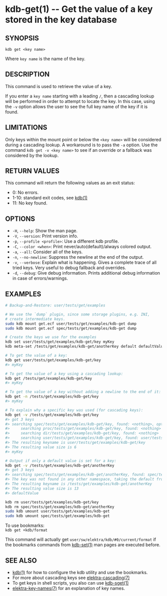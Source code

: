 # kdb-get(1) -- Get the value of a key stored in the key database

## SYNOPSIS

`kdb get <key name>`

Where `key name` is the name of the key.

## DESCRIPTION

This command is used to retrieve the value of a key.

If you enter a `key name` starting with a leading `/`, then a cascading lookup will be performed in order to attempt to locate the key.
In this case, using the `-v` option allows the user to see the full key name of the key if it is found.

## LIMITATIONS

Only keys within the mount point or below the `<key name>` will be considered during a cascading lookup.
A workaround is to pass the `-a` option.
Use the command `kdb get -v <key name>` to see if an override or a fallback was considered by the lookup.

## RETURN VALUES

This command will return the following values as an exit status:

- 0:
  No errors.
- 1-10:
  standard exit codes, see [kdb(1)](kdb.md)
- 11:
  No key found.

## OPTIONS

- `-H`, `--help`:
  Show the man page.
- `-V`, `--version`:
  Print version info.
- `-p`, `--profile <profile>`:
  Use a different kdb profile.
- `-C`, `--color <when>`:
  Print never/auto(default)/always colored output.
- `-a`, `--all`:
  Consider all of the keys.
- `-n`, `--no-newline`:
  Suppress the newline at the end of the output.
- `-v`, `--verbose`:
  Explain what is happening.
  Gives a complete trace of all tried keys.
  Very useful to debug fallback and overrides.
- `-d`, `--debug`:
  Give debug information. Prints additional debug information in case of errors/warnings.

## EXAMPLES

```sh
# Backup-and-Restore: user/tests/get/examples

# We use the `dump` plugin, since some storage plugins, e.g. INI,
# create intermediate keys.
sudo kdb mount get.ecf user/tests/get/examples/kdb-get dump
sudo kdb mount get.ecf spec/tests/get/examples/kdb-get dump

# Create the keys we use for the examples
kdb set user/tests/get/examples/kdb-get/key myKey
kdb meta-set /tests/get/examples/kdb-get/anotherKey default defaultValue

# To get the value of a key:
kdb get user/tests/get/examples/kdb-get/key
#> myKey

# To get the value of a key using a cascading lookup:
kdb get /tests/get/examples/kdb-get/key
#> myKey

# To get the value of a key without adding a newline to the end of it:
kdb get -n /tests/get/examples/kdb-get/key
#> myKey

# To explain why a specific key was used (for cascading keys):
kdb get -v /tests/get/examples/kdb-get/key
#> got 3 keys
#> searching spec/tests/get/examples/kdb-get/key, found: <nothing>, options: KDB_O_CALLBACK
#>     searching proc/tests/get/examples/kdb-get/key, found: <nothing>
#>     searching dir/tests/get/examples/kdb-get/key, found: <nothing>
#>     searching user/tests/get/examples/kdb-get/key, found: user/tests/get/examples/kdb-get/key
#> The resulting keyname is user/tests/get/examples/kdb-get/key
#> The resulting value size is 6
#> myKey

# Output if only a default value is set for a key:
kdb get -v /tests/get/examples/kdb-get/anotherKey
#> got 3 keys
#> searching spec/tests/get/examples/kdb-get/anotherKey, found: spec/tests/get/examples/kdb-get/anotherKey, options: KDB_O_CALLBACK
#> The key was not found in any other namespace, taking the default from the metadata
#> The resulting keyname is /tests/get/examples/kdb-get/anotherKey
#> The resulting value size is 13
#> defaultValue

kdb rm user/tests/get/examples/kdb-get/key
kdb rm spec/tests/get/examples/kdb-get/anotherKey
sudo kdb umount user/tests/get/examples/kdb-get
sudo kdb umount spec/tests/get/examples/kdb-get
```

To use bookmarks:<br>
`kdb get +kdb/format`

This command will actually get `user/sw/elektra/kdb/#0/current/format` if the bookmarks commands from
[kdb-set(1)](kdb-set.md) man pages are executed before.

## SEE ALSO

- [kdb(1)](kdb.md) for how to configure the kdb utility and use the bookmarks.
- For more about cascading keys see [elektra-cascading(7)](elektra-cascading.md)
- To get keys in shell scripts, you also can use [kdb-sget(1)](kdb-sget.md)
- [elektra-key-names(7)](elektra-key-names.md) for an explanation of key names.
